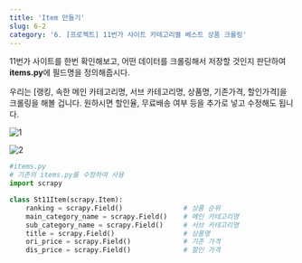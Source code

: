 ```yaml
---
title: 'Item 만들기'
slug: 6-2
category: '6. [프로젝트] 11번가 사이트 카테고리별 베스트 상품 크롤링'
---
```


11번가 사이트를 한번 확인해보고, 어떤 데이터를 크롤링해서 저장할 것인지 판단하여 **items.py**에 필드명을 정의해줍시다.

우리는 [랭킹, 속한 메인 카테고리명, 서브 카테고리명, 상품명, 기존가격, 할인가격]을 크롤링을 해볼 겁니다. 원하시면 할인율, 무료배송 여부 등을 추가로 넣고 수정해도 됩니다.

![1](/scrapy/6-2/1.png)

![2](/scrapy/6-2/2.png)

```python
#items.py
# 기존의 items.py를 수정하여 사용
import scrapy

class St11Item(scrapy.Item):
    ranking = scrapy.Field()               # 상품 순위
    main_category_name = scrapy.Field()    # 메인 카테고리명
    sub_category_name = scrapy.Field()     # 서브 카테고리명
    title = scrapy.Field()                 # 상품명
    ori_price = scrapy.Field()             # 기존 가격
    dis_price = scrapy.Field()             # 할인 가격
```
